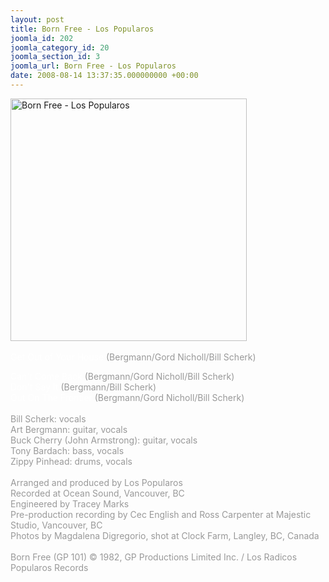 ```yaml
---
layout: post
title: Born Free - Los Popularos
joomla_id: 202
joomla_category_id: 20
joomla_section_id: 3
joomla_url: Born Free - Los Popularos
date: 2008-08-14 13:37:35.000000000 +00:00
---
```

<img src="images/stories/album_covers/album_descriptions/los_popularos-born_free.jpg" alt="Born Free - Los Popularos" title="Born Free - Los Popularos" style="border: 0px solid #000000; width: 378px; height: 388px" width="378" align="bottom" height="388" /><br />
<br />
<span style="color: #ffffff">Get Out of Your House</span><span style="color: #999999"> (Bergmann/Gord Nicholl/Bill Scherk)<br />
</span>
<div>
<span style="color: #ffffff">Can't Come Back</span><span style="color: #999999"><span style="color: #ffffff"> </span>(Bergmann/Gord Nicholl/Bill Scherk)<br />
</span><span style="color: #ffffff">Don't Say It </span><span style="color: #999999">(Bergmann/Bill Scherk)<br />
</span><span style="color: #ffffff">Out On The Frontier</span><span style="color: #999999"> (Bergmann/Gord Nicholl/Bill Scherk)<br />
<br />
Bill Scherk: vocals<br />
Art Bergmann: guitar, vocals<br />
Buck Cherry (John Armstrong): guitar, vocals <br />
Tony Bardach: bass, vocals<br />
Zippy Pinhead: drums,  vocals<br />
<br />
Arranged and produced by Los Popularos<br />
Recorded at Ocean Sound, Vancouver, BC<br />
Engineered by Tracey Marks<br />
</span>
</div>
<div>
<span style="color: #999999">Pre-production recording by Cec English and Ross Carpenter at Majestic Studio, Vancouver, BC<br />
Photos by Magdalena Digregorio, shot at Clock Farm, Langley, BC, Canada</span>
</div>
<div>
<span style="color: #999999"><br />
</span>
</div>
<div>
<span style="color: #999999">Born Free (GP 101) &copy; 1982, GP Productions Limited Inc. / Los Radicos Popularos Records<br />
<br />
</span><br />
</div>
